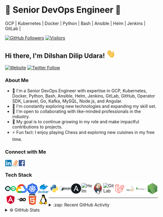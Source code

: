 # 👋 Senior DevOps Engineer 🚀
GCP | Kubernetes | Docker | Python | Bash | Ansible | Helm | Jenkins | GitLab |

[![GitHub Followers](https://img.shields.io/github/followers/DilshanDilipudara?logo=github&labelColor=282c34&color=181717)](https://github.com/DilshanDilipudara)
[![Visitors](https://visitor-badge.laobi.icu/badge?page_id=DilshanDilipudara)](https://github.com/DilshanDilipudara)

## Hi there, I'm Dilshan Dilip Udara! <img src="https://github.com/ABSphreak/ABSphreak/blob/master/gifs/Hi.gif" width="30px">

[![Website](https://img.shields.io/website?label=finddilshan.com&style=for-the-badge&url=https%3A%2F%2Ffinddilshan.com)](https://www.linkedin.com/in/dilshan-dilip-udara-79b669183/?originalSubdomain=lk)
[![Twitter Follow](https://img.shields.io/twitter/follow/DilshanDilip3?color=1DA1F2&logo=twitter&style=for-the-badge)](https://twitter.com/DilshanDilip3)

### About Me

- 🔭 I'm a Senior DevOps Engineer with expertise in GCP, Kubernetes, Docker, Python, Bash, Ansible, Helm, Jenkins, GitLab, GitHub, Operator SDK, Laravel, Go, Kafka, MySQL, Node.js, and Angular.
- 🌱 I'm constantly exploring new technologies and expanding my skill set.
- 👯 I'm open to collaborating with like-minded professionals in the industry.
- 🥅 My goal is to continue growing in my role and make impactful contributions to projects.
- ⚡ Fun fact: I enjoy playing Chess and exploring new cuisines in my free time.

### Connect with Me

[<img align="left" alt="LinkedIn" width="22px" src="https://raw.githubusercontent.com/devicons/devicon/master/icons/linkedin/linkedin-original.svg" />][linkedin]
[<img align="left" alt="Stack Overflow" width="22px" src="https://raw.githubusercontent.com/devicons/devicon/master/icons/stackoverflow/stackoverflow-original.svg" />][stackoverflow]
[<img align="left" alt="Facebook" width="22px" src="https://raw.githubusercontent.com/devicons/devicon/master/icons/facebook/facebook-original.svg" />][facebook]

<br />

### Tech Stack

[<img align="left" alt="devops" title="devops" width="36px" src="https://github.com/github/explore/blob/8c607262d749ad43ca0e8b7e5c1cf7c3bc8976c6/topics/devops/devops.png" />][github]
[<img align="left" alt="GCP" title="Google Cloud Platform" width="36px" src="https://github.com/github/explore/blob/main/topics/google-cloud/google-cloud.png" />][github]
[<img align="left" alt="Kubernetes" title="Kubernetes" width="36px" src="https://raw.githubusercontent.com/github/explore/80688e429a7d4ef2fca1e82350fe8e3517d3494d/topics/kubernetes/kubernetes.png" />][github]
[<img align="left" alt="Docker" title="Docker" width="36px" src="https://raw.githubusercontent.com/github/explore/80688e429a7d4ef2fca1e82350fe8e3517d3494d/topics/docker/docker.png" />][github]
[<img align="left" alt="Python" title="Python" width="36px" src="https://raw.githubusercontent.com/github/explore/80688e429a7d4ef2fca1e82350fe8e3517d3494d/topics/python/python.png" />][github]
[<img align="left" alt="Bash" title="Bash" width="36px" src="https://raw.githubusercontent.com/github/explore/80688e429a7d4ef2fca1e82350fe8e3517d3494d/topics/bash/bash.png" />][github]
[<img align="left" alt="Ansible" title="Ansible" width="36px" src="https://raw.githubusercontent.com/github/explore/80688e429a7d4ef2fca1e82350fe8e3517d3494d/topics/ansible/ansible.png" />][github]
[<img align="left" alt="Helm" title="Helm" width="36px" src="https://helm.sh/img/helm.svg" />][github]
[<img align="left" alt="Jenkins" title="Jenkins" width="36px" src="https://github.com/github/explore/blob/8c607262d749ad43ca0e8b7e5c1cf7c3bc8976c6/topics/jenkins/jenkins.png" />][github]
[<img align="left" alt="GitLab" title="GitLab" width="36px" src="https://about.gitlab.com/images/press/logo/png/gitlab-icon-rgb.png" />][github]
[<img align="left" alt="Laravel" title="Laravel" width="36px" src="https://raw.githubusercontent.com/github/explore/80688e429a7d4ef2fca1e82350fe8e3517d3494d/topics/laravel/laravel.png" />][github]
[<img align="left" alt="MySQL" title="MySQL" width="36px" src="https://raw.githubusercontent.com/github/explore/80688e429a7d4ef2fca1e82350fe8e3517d3494d/topics/mysql/mysql.png" />][github]
[<img align="left" alt="mongo" title="Mongo" width="36px" src="https://github.com/github/explore/blob/8c607262d749ad43ca0e8b7e5c1cf7c3bc8976c6/topics/mongodb/mongodb.png" />][github]
[<img align="left" alt="Node.js" title="Node.js" width="36px" src="https://raw.githubusercontent.com/github/explore/80688e429a7d4ef2fca1e82350fe8e3517d3494d/topics/nodejs/nodejs.png" />][github]
[<img align="left" alt="Angular" title="Angular" width="36px" src="https://raw.githubusercontent.com/github/explore/80688e429a7d4ef2fca1e82350fe8e3517d3494d/topics/angular/angular.png" />][github]
[<img align="left" alt="Go" title="Go" width="36px" src="https://github.com/github/explore/blob/8c607262d749ad43ca0e8b7e5c1cf7c3bc8976c6/topics/go/go.png" />][github]
[<img align="left" alt="HTML" title="HTML" width="36px" src="https://github.com/github/explore/blob/8c607262d749ad43ca0e8b7e5c1cf7c3bc8976c6/topics/html/html.png" />][github]
[<img align="left" alt="linux" title="linux" width="36px" src="https://github.com/github/explore/blob/8c607262d749ad43ca0e8b7e5c1cf7c3bc8976c6/topics/linux/linux.png" />][github]


<br />
<br />

---

<details>
  <summary>:zap: Recent GitHub Activity</summary>
  
<!--START_SECTION:activity-->
1. ❌ Closed issue in [Tea Stock Management & Distribute](https://github.com/TeaStockManagement)
2. 🗣 Commented on issue in [Jaffna Teaching Hospital Poison Department](https://github.com/dcs-university-of-jaffna)
3. 💪 Opened PR in [DowntimeZero](https://github.com/DilshanDilipudara/EPF)
<!--END_SECTION:activity-->

</details>

<details>
  <summary>⚙️ GitHub Stats</summary>

  <img align="left" alt="DilshanDilipudara's GitHub Stats" src="https://github-readme-stats.vercel.app/api?username=DilshanDilipudara&show_icons=true&hide_border=true" />
</details>
<br />

[linkedin]: https://www.linkedin.com/in/dilshan-dilip-udara-79b669183/?originalSubdomain=lk
[twitter]: https://twitter.com/DilshanDilip3
[facebook]: https://www.facebook.com/dilshan.dilip
[stackoverflow]: https://stackoverflow.com/users/11067799/udara-gunawardhana
[github]: https://github.com/DilshanDilipudara
